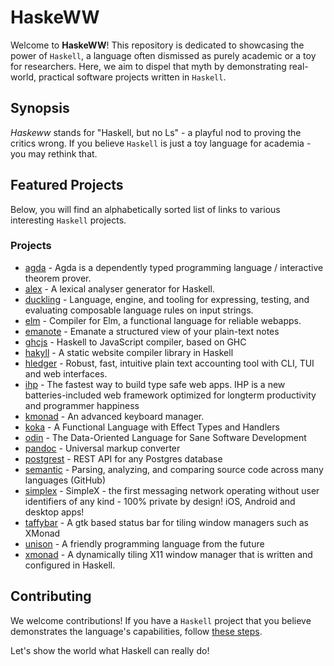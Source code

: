# HaskeWW

Welcome to **HaskeWW**! This repository is dedicated to showcasing the power of
`Haskell`, a language often dismissed as purely academic or a toy for
researchers. Here, we aim to dispel that myth by demonstrating real-world,
practical software projects written in `Haskell`.

## Synopsis

*Haskeww* stands for "Haskell, but no Ls" - a playful nod to proving the critics
wrong. If you believe `Haskell` is just a toy language for academia - you may
rethink that.

## Featured Projects

Below, you will find an alphabetically sorted list of links to various
interesting `Haskell` projects. 

### Projects
- [agda](https://github.com/agda/agda) - Agda is a dependently typed programming language / interactive theorem prover.
- [alex](https://github.com/haskell/alex) - A lexical analyser generator for Haskell.
- [duckling](https://github.com/facebook/duckling) - Language, engine, and tooling for expressing, testing, and evaluating composable language rules on input strings. 
- [elm](https://github.com/elm/compiler) - Compiler for Elm, a functional language for reliable webapps.
- [emanote](https://github.com/srid/emanote) - Emanate a structured view of your plain-text notes
- [ghcjs](https://github.com/ghcjs/ghcjs) - Haskell to JavaScript compiler, based on GHC
- [hakyll](https://github.com/jaspervdj/hakyll) - A static website compiler library in Haskell
- [hledger](https://github.com/simonmichael/hledger) - Robust, fast, intuitive plain text accounting tool with CLI, TUI and web interfaces.
- [ihp](https://github.com/digitallyinduced/ihp) - The fastest way to build type safe web apps. IHP is a new batteries-included web framework optimized for longterm productivity and programmer happiness
- [kmonad](https://github.com/kmonad/kmonad) - An advanced keyboard manager.
- [koka](https://github.com/koka-lang/koka) - A Functional Language with Effect Types and Handlers
- [odin](https://github.com/odin-lang/Odin) - The Data-Oriented Language for Sane Software Development
- [pandoc](https://github.com/jgm/pandoc) - Universal markup converter
- [postgrest](https://github.com/PostgREST/postgrest) - REST API for any Postgres database
- [semantic](https://github.com/github/semantic) - Parsing, analyzing, and comparing source code across many languages (GitHub)
- [simplex](https://github.com/simplex-chat/simplex-chat) - SimpleX - the first messaging network operating without user identifiers of any kind - 100% private by design! iOS, Android and desktop apps!
- [taffybar](https://github.com/taffybar/taffybar) - A gtk based status bar for tiling window managers such as XMonad
- [unison](https://github.com/unisonweb/unison) - A friendly programming language from the future
- [xmonad](https://github.com/xmonad/xmonad) - A dynamically tiling X11 window manager that is written and configured in Haskell.

## Contributing

We welcome contributions! If you have a `Haskell` project that you believe
demonstrates the language's capabilities, follow [these steps](CONTRIBUTING.md).

Let's show the world what Haskell can really do!

